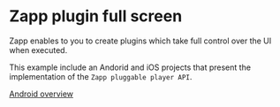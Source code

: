 # Zapp plugin full screen

Zapp enables to you to create plugins which take full control over the UI when executed.

This example include an Andorid and iOS projects that present the implementation of the `Zapp pluggable player API`.

[Android overview](./android)